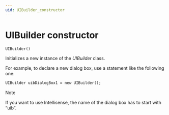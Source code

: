 ```yaml
---
uid: UIBuilder_constructor
---
```


# UIBuilder constructor

```txt
UIBuilder()
```

Initializes a new instance of the *UIBuilder* class.

For example, to declare a new dialog box, use a statement like the following one:

```txt
UIBuilder uibDialogBox1 = new UIBuilder();
```

> [!NOTE]
> If you want to use Intellisense, the name of the dialog box has to start with “uib”.
